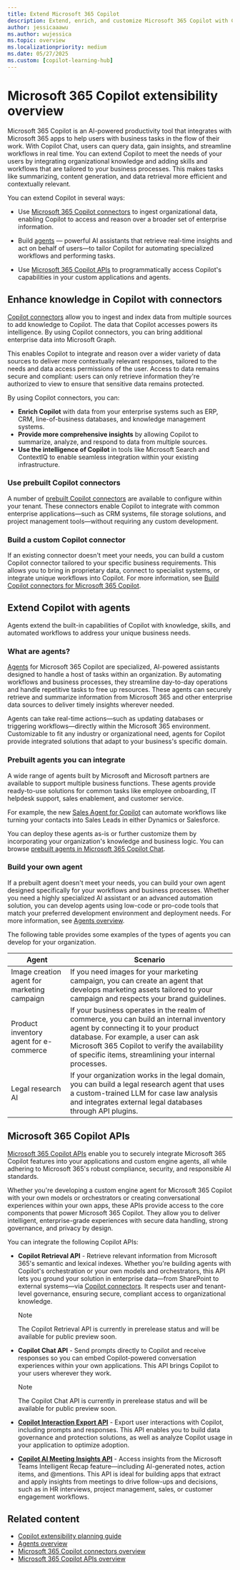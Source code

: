 ```yaml
---
title: Extend Microsoft 365 Copilot
description: Extend, enrich, and customize Microsoft 365 Copilot with Copilot connectors and agents.
author: jessicaaawu
ms.author: wujessica
ms.topic: overview
ms.localizationpriority: medium
ms.date: 05/27/2025
ms.custom: [copilot-learning-hub]
---
```


# Microsoft 365 Copilot extensibility overview

Microsoft 365 Copilot is an AI-powered productivity tool that integrates with Microsoft 365 apps to help users with business tasks in the flow of their work. With Copilot Chat, users can query data, gain insights, and streamline workflows in real time. You can extend Copilot to meet the needs of your users by integrating organizational knowledge and adding skills and workflows that are tailored to your business processes. This makes tasks like summarizing, content generation, and data retrieval more efficient and contextually relevant.

You can extend Copilot in several ways:

- Use [Microsoft 365 Copilot connectors](#enhance-knowledge-in-copilot-with-connectors) to ingest organizational data, enabling Copilot to access and reason over a broader set of enterprise information.

- Build [agents](#extend-copilot-with-agents) — powerful AI assistants that retrieve real-time insights and act on behalf of users—to tailor Copilot for automating specialized workflows and performing tasks.

- Use [Microsoft 365 Copilot APIs](#microsoft-365-copilot-apis) to programmatically access Copilot's capabilities in your custom applications and agents.

## Enhance knowledge in Copilot with connectors

[Copilot connectors](overview-copilot-connector.md) allow you to ingest and index data from multiple sources to add knowledge to Copilot. The data that Copilot accesses powers its intelligence. By using Copilot connectors, you can bring additional enterprise data into Microsoft Graph.

This enables Copilot to integrate and reason over a wider variety of data sources to deliver more contextually relevant responses, tailored to the needs and data access permissions of the user. Access to data remains secure and compliant: users can only retrieve information they're authorized to view to ensure that sensitive data remains protected.

By using Copilot connectors, you can:

- **Enrich Copilot** with data from your enterprise systems such as ERP, CRM, line-of-business databases, and knowledge management systems.
- **Provide more comprehensive insights** by allowing Copilot to summarize, analyze, and respond to data from multiple sources.
- **Use the intelligence of Copilot** in tools like Microsoft Search and ContextIQ to enable seamless integration within your existing infrastructure.

### Use prebuilt Copilot connectors

A number of [prebuilt Copilot connectors](/microsoftsearch/connectors-gallery) are available to configure within your tenant. These connectors enable Copilot to integrate with common enterprise applications—such as CRM systems, file storage solutions, and project management tools—without requiring any custom development.

### Build a custom Copilot connector

If an existing connector doesn't meet your needs, you can build a custom Copilot connector tailored to your specific business requirements. This allows you to bring in proprietary data, connect to specialist systems, or integrate unique workflows into Copilot. For more information, see [Build Copilot connectors for Microsoft 365 Copilot](/graph/connecting-external-content-build-quickstart?context=/microsoft-365-copilot/extensibility/context).

## Extend Copilot with agents

Agents extend the built-in capabilities of Copilot with knowledge, skills, and automated workflows to address your unique business needs.

### What are agents?

[Agents](agents-overview.md) for Microsoft 365 Copilot are specialized, AI-powered assistants designed to handle a host of tasks within an organization. By automating workflows and business processes, they streamline day-to-day operations and handle repetitive tasks to free up resources. These agents can securely retrieve and summarize information from Microsoft 365 and other enterprise data sources to deliver timely insights wherever needed.

Agents can take real-time actions—such as updating databases or triggering workflows—directly within the Microsoft 365 environment. Customizable to fit any industry or organizational need, agents for Copilot provide integrated solutions that adapt to your business's specific domain.

### Prebuilt agents you can integrate

A wide range of agents built by Microsoft and Microsoft partners are available to support multiple business functions. These agents provide ready-to-use solutions for common tasks like employee onboarding, IT helpdesk support, sales enablement, and customer service.

For example, the new [Sales Agent for Copilot](https://www.microsoft.com/microsoft-365/blog/2025/03/05/new-sales-agents-accessible-in-microsoft-365-copilot-help-teams-close-more-deals-faster/?msockid=3be55ff297446b3b1fdd4a4e93446d12) can automate workflows like turning your contacts into Sales Leads in either Dynamics or Salesforce.

You can deploy these agents as-is or further customize them by incorporating your organization's knowledge and business logic. You can browse [prebuilt agents in Microsoft 365 Copilot Chat](https://m365.cloud.microsoft/m365apps/f3a6e67f-850d-4dd9-960a-04c6638ded36/app:co:copilotplugins?source=copilotChat&fromCode=pwav2&redirectId=26FCE8716E9549689003C3D9B0893F92&auth=2).

### Build your own agent

If a prebuilt agent doesn't meet your needs, you can build your own agent designed specifically for your workflows and business processes. Whether you need a highly specialized AI assistant or an advanced automation solution, you can develop agents using low-code or pro-code tools that match your preferred development environment and deployment needs. For more information, see [Agents overview](agents-overview.md).

The following table provides some examples of the types of agents you can develop for your organization.

| **Agent**                          | **Scenario** |
|-----------------------------------|--------------|
| Image creation agent for marketing campaign | If you need images for your marketing campaign, you can create an agent that develops marketing assets tailored to your campaign and respects your brand guidelines. |
| Product inventory agent for e-commerce | If your business operates in the realm of commerce, you can build an internal inventory agent by connecting it to your product database. For example, a user can ask Microsoft 365 Copilot to verify the availability of specific items, streamlining your internal processes. |
| Legal research AI | If your organization works in the legal domain, you can build a legal research agent that uses a custom-trained LLM for case law analysis and integrates external legal databases through API plugins. |

## Microsoft 365 Copilot APIs

[Microsoft 365 Copilot APIs](copilot-apis-overview.md) enable you to securely integrate Microsoft 365 Copilot features into your applications and custom engine agents, all while adhering to Microsoft 365's robust compliance, security, and responsible AI standards.

Whether you're developing a custom engine agent for Microsoft 365 Copilot with your own models or orchestrators or creating conversational experiences within your own apps, these APIs provide access to the core components that power Microsoft 365 Copilot. They allow you to deliver intelligent, enterprise-grade experiences with secure data handling, strong governance, and privacy by design.

You can integrate the following Copilot APIs:

- **Copilot Retrieval API** - Retrieve relevant information from Microsoft 365's semantic and lexical indexes. Whether you're building agents with Copilot's orchestration or your own models and orchestrators, this API lets you ground your solution in enterprise data—from SharePoint to external systems—via [Copilot connectors](/microsoftsearch/connectors-overview). It respects user and tenant-level governance, ensuring secure, compliant access to organizational knowledge.

    > [!NOTE]
    > The Copilot Retrieval API is currently in prerelease status and will be available for public preview soon.

- **Copilot Chat API** - Send prompts directly to Copilot and receive responses so you can embed Copilot-powered conversation experiences within your own applications. This API brings Copilot to your users wherever they work.

    > [!NOTE]
    > The Copilot Chat API is currently in prerelease status and will be available for public preview soon.

- **[Copilot Interaction Export API](/microsoftteams/export-teams-content)** - Export user interactions with Copilot, including prompts and responses. This API enables you to build data governance and protection solutions, as well as analyze Copilot usage in your application to optimize adoption.

- **[Copilot AI Meeting Insights API](/microsoftteams/platform/graph-api/meeting-transcripts/meeting-insights)** - Access insights from the Microsoft Teams Intelligent Recap feature—including AI-generated notes, action items, and @mentions. This API is ideal for building apps that extract and apply insights from meetings to drive follow-ups and decisions, such as in HR interviews, project management, sales, or customer engagement workflows.

## Related content

- [Copilot extensibility planning guide](planning-guide.md)
- [Agents overview](agents-overview.md)
- [Microsoft 365 Copilot connectors overview](overview-copilot-connector.md)
- [Microsoft 365 Copilot APIs overview](copilot-apis-overview.md)

